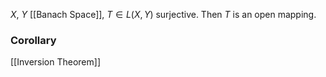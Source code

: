 $X$, $Y$ [[Banach Space]], $T\in L(X,Y)$ surjective. Then $T$ is an open mapping.

### Corollary
[[Inversion Theorem]]
